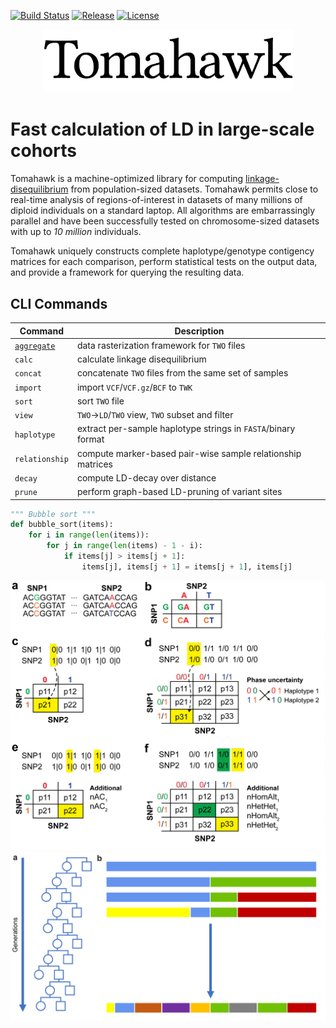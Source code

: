 [![Build Status](https://travis-ci.org/mklarqvist/tomahawk.svg?branch=master)](https://travis-ci.org/mklarqvist/tomahawk)
[![Release](https://img.shields.io/badge/Release-beta_0.7.0-blue.svg)](https://github.com/mklarqvist/tomahawk/releases)
[![License](https://img.shields.io/badge/License-MIT-blue.svg)](LICENSE)

<div align="center">
<img src="images/tomahawk.png" style="max-width:400px;">
</div>

# Fast calculation of LD in large-scale cohorts
Tomahawk is a machine-optimized library for computing
[linkage-disequilibrium](https://en.wikipedia.org/wiki/Linkage_disequilibrium)
from population-sized datasets. Tomahawk permits close to real-time analysis of
regions-of-interest in datasets of many millions of diploid individuals on a
standard laptop. All algorithms are embarrassingly parallel and have been
successfully tested on chromosome-sized datasets with up to _10 million_
individuals.

Tomahawk uniquely constructs complete haplotype/genotype contigency matrices for
each comparison, perform statistical tests on the output data, and provide a
framework for querying the resulting data.

## CLI Commands

| Command        | Description                                                 |
|----------------|-------------------------------------------------------------|
| [`aggregate`](cli/cli-aggregate)    | data rasterization framework for `TWO` files                |
| `calc`         | calculate linkage disequilibrium                            |
| `concat`       | concatenate `TWO` files from the same set of samples        |
| `import`       | import `VCF`/`VCF.gz`/`BCF` to `TWK`                        |
| `sort`         | sort `TWO` file                                             |
| `view`         | `TWO`-&gt;`LD`/`TWO` view, `TWO` subset and filter          |
| `haplotype`    | extract per-sample haplotype strings in `FASTA`/binary format |
| `relationship` | compute marker-based pair-wise sample relationship matrices |
| `decay`        | compute LD-decay over distance                              |
| `prune`        | perform graph-based LD-pruning of variant sites             |


``` python hl_lines="3 4"
""" Bubble sort """
def bubble_sort(items):
    for i in range(len(items)):
        for j in range(len(items) - 1 - i):
            if items[j] > items[j + 1]:
                items[j], items[j + 1] = items[j + 1], items[j]
```


<div align="center">
<img src="images/tomahawk_overview_problem.jpg">
</div>

<div align="center">
<img src="images/ld_overview.jpg">
</div>